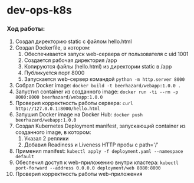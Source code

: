 # dev-ops-k8s

### Ход работы:
1. Создал директорию static с файлом hello.html
2. Создал Dockerfile, в котором:
    1. Обеспечивается запуск web-сервера от пользователя с uid 1001
    2. Создается рабочая директория /app
    3. Копируются файлы (hello.html) из директории static в /app
    4. Публикуется порт 8000
    5. Запускается web-сервер командой `python -m http.server 8000`
3. Собрал Docker image: `docker build -t beerhazard/webapp:1.0.0 .`
4. Запустил container из созданного image: `docker run -ti --rm -p 8000:8000 beerhazard/webapp:1.0.0`
5. Проверил корректность работы сервера: `curl http://127.0.0.1:8000/hello.html`
6. Запушил Docker image на Docker Hub: `docker push beerhazard/webapp:1.0.0`
7. Создал Kubernetes Deployment manifest, запускающий container из созданного image, в котором:
    1. Указал 2 реплики
    2. Добавил Readiness и Liveness HTTP пробы с path='/'
8. Применил manifest: `kubectl apply -f deployment.yaml --namespace default`
9. Обеспечил доступ к web-приложению внутри кластера: `kubectl port-forward --address 0.0.0.0 deployment/web 8080:8000`
10. Проверил корректность работы web-приложения
